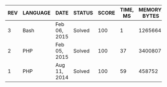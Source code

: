 
| REV | LANGUAGE | DATE | STATUS | SCORE | TIME, MS | MEMORY, BYTES | IN RANKING | UNIQUE | RANKING POINTS |
|-----|----------|------|--------|-------|----------|---------------|------------|--------|----------------|
| 3 | Bash | Feb 06, 2015 | Solved | 100 | 1 | 1265664 | yes | yes | 34.733 |
| 2 | PHP | Feb 05, 2015 | Solved | 100 | 37 | 3400807 | yes | yes | 29.009 |
| 1 | PHP | Aug 11, 2014 | Solved | 100 | 59 | 458752 | no | yes | 34.513 |
